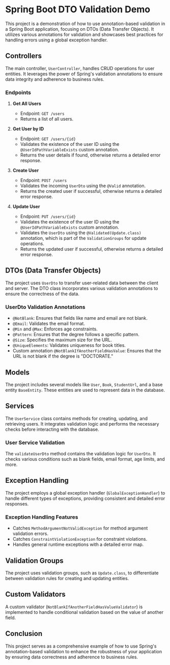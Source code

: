 # Spring Boot DTO Validation Demo

This project is a demonstration of how to use annotation-based validation in a Spring Boot application, focusing on DTOs (Data Transfer Objects). It utilizes various annotations for validation and showcases best practices for handling errors using a global exception handler.

## Controllers

The main controller, `UserController`, handles CRUD operations for user entities. It leverages the power of Spring's validation annotations to ensure data integrity and adherence to business rules.

### Endpoints

1. **Get All Users**
    - Endpoint: `GET /users`
    - Returns a list of all users.

2. **Get User by ID**
    - Endpoint: `GET /users/{id}`
    - Validates the existence of the user ID using the `@UserIdPathVariableExists` custom annotation.
    - Returns the user details if found, otherwise returns a detailed error response.

3. **Create User**
    - Endpoint: `POST /users`
    - Validates the incoming `UserDto` using the `@Valid` annotation.
    - Returns the created user if successful, otherwise returns a detailed error response.

4. **Update User**
    - Endpoint: `PUT /users/{id}`
    - Validates the existence of the user ID using the `@UserIdPathVariableExists` custom annotation.
    - Validates the `UserDto` using the `@Validated(Update.class)` annotation, which is part of the `ValidationGroups` for update operations.
    - Returns the updated user if successful, otherwise returns a detailed error response.

## DTOs (Data Transfer Objects)

The project uses `UserDto` to transfer user-related data between the client and server. The DTO class incorporates various validation annotations to ensure the correctness of the data.

### UserDto Validation Annotations

- `@NotBlank`: Ensures that fields like name and email are not blank.
- `@Email`: Validates the email format.
- `@Min` and `@Max`: Enforces age constraints.
- `@Pattern`: Ensures that the degree follows a specific pattern.
- `@Size`: Specifies the maximum size for the URL.
- `@UniqueElements`: Validates uniqueness for book titles.
- Custom annotation `@NotBlankIfAnotherFieldHasValue`: Ensures that the URL is not blank if the degree is "DOCTORATE."

## Models

The project includes several models like `User`, `Book`, `StudentUrl`, and a base entity `BaseEntity`. These entities are used to represent data in the database.

## Services

The `UserService` class contains methods for creating, updating, and retrieving users. It integrates validation logic and performs the necessary checks before interacting with the database.

### User Service Validation

The `validateUserDto` method contains the validation logic for `UserDto`. It checks various conditions such as blank fields, email format, age limits, and more.

## Exception Handling

The project employs a global exception handler (`GlobalExceptionHandler`) to handle different types of exceptions, providing consistent and detailed error responses.

### Exception Handling Features

- Catches `MethodArgumentNotValidException` for method argument validation errors.
- Catches `ConstraintViolationException` for constraint violations.
- Handles general runtime exceptions with a detailed error map.

## Validation Groups

The project uses validation groups, such as `Update.class`, to differentiate between validation rules for creating and updating entities.

## Custom Validators

A custom validator (`NotBlankIfAnotherFieldHasValueValidator`) is implemented to handle conditional validation based on the value of another field.

## Conclusion

This project serves as a comprehensive example of how to use Spring's annotation-based validation to enhance the robustness of your application by ensuring data correctness and adherence to business rules.
